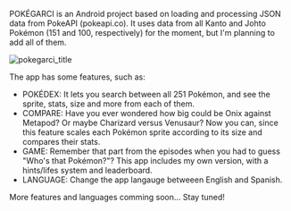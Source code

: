 POKÉGARCI is an Android project based on loading and processing JSON data from PokeAPI (pokeapi.co). It uses data from all Kanto and Johto Pokémon (151 and 100, respectively) for the moment, but I'm planning to add all of them.

![pokegarci_title](https://github.com/user-attachments/assets/1bab9fb0-0026-44ff-bf63-7a11788eb5a9)

The app has some features, such as:

- POKÉDEX: It lets you search between all 251 Pokémon, and see the sprite, stats, size and more from each of them.
- COMPARE: Have you ever wondered how big could be Onix against Metapod? Or maybe Charizard versus Venusaur? Now you can, since this feature scales each Pokémon sprite according to its size and compares their stats.
- GAME: Remember that part from the episodes when you had to guess "Who's that Pokémon?"? This app includes my own version, with a hints/lifes system and leaderboard.
- LANGUAGE: Change the app langauge betweeen English and Spanish.


More features and languages comming soon... Stay tuned!
